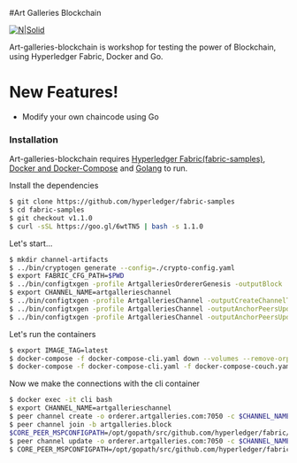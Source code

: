 #Art Galleries Blockchain

[![N|Solid](https://cldup.com/dTxpPi9lDf.thumb.png)](https://nodesource.com/products/nsolid)

Art-galleries-blockchain is workshop for testing the power of Blockchain, using Hyperledger Fabric, Docker and Go.

# New Features!

  - Modify your own chaincode using Go

### Installation

Art-galleries-blockchain requires [Hyperledger Fabric(fabric-samples)](https://github.com/hyperledger/fabric-samples), [Docker and Docker-Compose](https://www.docker.com/) and [Golang](https://golang.org/doc/install)  to run.

Install the dependencies

```sh
$ git clone https://github.com/hyperledger/fabric-samples
$ cd fabric-samples
$ git checkout v1.1.0
$ curl -sSL https://goo.gl/6wtTN5 | bash -s 1.1.0
```


Let's start...

```sh
$ mkdir channel-artifacts
$ ../bin/cryptogen generate --config=./crypto-config.yaml
$ export FABRIC_CFG_PATH=$PWD
$ ../bin/configtxgen -profile ArtgalleriesOrdererGenesis -outputBlock ./channel-artifacts/genesis.block
$ export CHANNEL_NAME=artgallerieschannel
$ ../bin/configtxgen -profile ArtgalleriesChannel -outputCreateChannelTx ./channel-artifacts/channel.tx -channelID $CHANNEL_NAME
$ ../bin/configtxgen -profile ArtgalleriesChannel -outputAnchorPeersUpdate ./channel-artifacts/LouvreMSPanchors.tx -channelID $CHANNEL_NAME -asOrg LouvreMSP
$ ../bin/configtxgen -profile ArtgalleriesChannel -outputAnchorPeersUpdate ./channel-artifacts/GuggenheimMSPanchors.tx -channelID $CHANNEL_NAME -asOrg GuggenheimMSP
```

Let's run the containers

```sh
$ export IMAGE_TAG=latest
$ docker-compose -f docker-compose-cli.yaml down --volumes --remove-orphans
$ docker-compose -f docker-compose-cli.yaml -f docker-compose-couch.yaml up -d
```

Now we make the connections with the cli container

```sh
$ docker exec -it cli bash
$ export CHANNEL_NAME=artgallerieschannel
$ peer channel create -o orderer.artgalleries.com:7050 -c $CHANNEL_NAME -f ./channel-artifacts/channel.tx --tls --cafile /opt/gopath/src/github.com/hyperledger/fabric/peer/crypto/ordererOrganizations/artgalleries.com/orderers/orderer.artgalleries.com/msp/tlscacerts/tlsca.artgalleries.com-cert.pem
$ peer channel join -b artgalleries.block
$CORE_PEER_MSPCONFIGPATH=/opt/gopath/src/github.com/hyperledger/fabric/peer/crypto/peerOrganizations/guggenheim.artgalleries.com/users/Admin@guggenheim.artgalleries.com/msp CORE_PEER_ADDRESS=peer0.guggenheim.artgalleries.com:7051 CORE_PEER_LOCALMSPID="GuggenheimMSP" CORE_PEER_TLS_ROOTCERT_FILE=/opt/gopath/src/github.com/hyperledger/fabric/peer/crypto/peerOrganizations/guggenheim.artgalleries.com/peers/peer0.guggenheim.artgalleries.com/tls/ca.crt peer channel join -b artgallerieschannel.block
$ peer channel update -o orderer.artgalleries.com:7050 -c $CHANNEL_NAME -f ./channel-artifacts/LouvreMSPanchors.tx --tls --cafile /opt/gopath/src/github.com/hyperledger/fabric/peer/crypto/ordererOrganizations/artgalleries.com/orderers/orderer.artgalleries.com/msp/tlscacerts/tlsca.artgalleries.com-cert.pem
$ CORE_PEER_MSPCONFIGPATH=/opt/gopath/src/github.com/hyperledger/fabric/peer/crypto/peerOrganizations/guggenheim.artgalleries.com/users/Admin@guggenheim.artgalleries.com/msp CORE_PEER_ADDRESS=peer0.guggenheim.artgalleries.com:7051 CORE_PEER_LOCALMSPID="GuggenheimMSP" CORE_PEER_TLS_ROOTCERT_FILE=/opt/gopath/src/github.com/hyperledger/fabric/peer/crypto/peerOrganizations/guggenheim.artgalleries.com/peers/peer0.guggenheim.artgalleries.com/tls/ca.crt peer channel update -o orderer.artgalleries.com:7050 -c $CHANNEL_NAME -f ./channel-artifacts/GuggenheimMSPanchors.tx --tls --cafile /opt/gopath/src/github.com/hyperledger/fabric/peer/crypto/ordererOrganizations/artgalleries.com/orderers/orderer.artgalleries.com/msp/tlscacerts/tlsca.artgalleries.com-cert.pem


```







